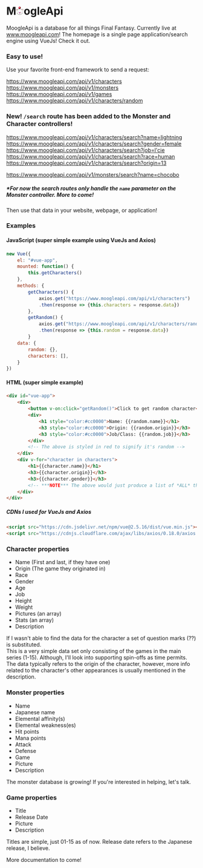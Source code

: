 # M<img src="Mog.Api/wwwroot/icons/icon-ff-moogle.png" width="20">ogleApi

MoogleApi is a database for all things Final Fantasy. Currently live at www.moogleapi.com! The homepage is a single page application/search engine using VueJs! Check it out.

### Easy to use!

Use your favorite front-end framework to send a request:

https://www.moogleapi.com/api/v1/characters     
https://www.moogleapi.com/api/v1/monsters   
https://www.moogleapi.com/api/v1/games  
https://www.moogleapi.com/api/v1/characters/random  

### New! ` /search ` route has been added to the Monster and Character controllers! ###

https://www.moogleapi.com/api/v1/characters/search?name=lightning       
https://www.moogleapi.com/api/v1/characters/search?gender=female        
https://www.moogleapi.com/api/v1/characters/search?job=l'cie        
https://www.moogleapi.com/api/v1/characters/search?race=human        
https://www.moogleapi.com/api/v1/characters/search?origin=13        

https://www.moogleapi.com/api/v1/monsters/search?name=chocobo       

##### *For now the search routes only handle the ` name ` parameter on the Monster controller. More to come!

Then use that data in your website, webpage, or application!

### Examples

#### JavaScript (super simple example using VueJs and Axios)

```javascript
new Vue({
    el: "#vue-app",
    mounted: function() {
        this.getCharacters()
    },
    methods: {
        getCharacters() {
            axios.get("https://www.moogleapi.com/api/v1/characters")
            .then(response => {this.characters = response.data})
        },
        getRandom() {
            axios.get("https://www.moogleapi.com/api/v1/characters/random")
            .then(response => {this.random = response.data})
        }
    data: {
        random: {},
        characters: [],
    }
})
```

#### HTML (super simple example)

```html
<div id="vue-app">
    <div>
        <button v-on:click="getRandom()">Click to get random character</button>
        <div>
            <h1 style="color:#cc0000">Name: {{random.name}}</h1>
            <h3 style="color:#cc0000">Origin: {{random.origin}}</h3>
            <h3 style="color:#cc0000">Job/Class: {{random.job}}</h3>
        </div>
        <!-- The above is styled in red to signify it's random -->
    </div>
    <div v-for="character in characters">
        <h1>{{character.name}}</h1>
        <h3>{{character.origin}}</h3>
        <h3>{{character.gender}}</h3>
        <!-- ***NOTE*** The above would just produce a list of *ALL* the characters -->
    </div>
</div>
```

##### CDNs I used for VueJs and Axios
```html
<script src="https://cdn.jsdelivr.net/npm/vue@2.5.16/dist/vue.min.js"></script>
<script src="https://cdnjs.cloudflare.com/ajax/libs/axios/0.18.0/axios.min.js"></script>
```
    
### Character properties

* Name (First and last, if they have one)
* Origin (The game they originated in)
* Race
* Gender
* Age
* Job
* Height
* Weight
* Pictures (an array)
* Stats (an array)
* Description

If I wasn't able to find the data for the character a set of question marks (??) is substituted.<br>
This is a very simple data set only consisting of the games in the main series (1-15). Although, I'll look into supporting spin-offs as time permits. The data typically refers to the origin of the character, however, more info related to the character's other appearances is usually mentioned in the description.

### Monster properties

* Name
* Japanese name
* Elemental affinity(s)
* Elemental weakness(es)
* Hit points
* Mana points
* Attack
* Defense
* Game
* Picture
* Description

The monster database is growing! If you're interested in helping, let's talk.

### Game properties

* Title
* Release Date
* Picture
* Description

Titles are simple, just 01-15 as of now. Release date refers to the Japanese release, I believe. 

More documentation to come!



